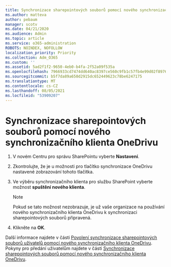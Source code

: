 ```yaml
---
title: Synchronizace sharepointových souborů pomocí nového synchronizačního klienta OneDrivu
ms.author: matteva
author: pebaum
manager: scotv
ms.date: 04/21/2020
ms.audience: Admin
ms.topic: article
ms.service: o365-administration
ROBOTS: NOINDEX, NOFOLLOW
localization_priority: Priority
ms.collection: Adm_O365
ms.custom: ''
ms.assetid: 5ad2f1f2-9650-4eb0-b4fa-2f52a09f535a
ms.openlocfilehash: 7966933cd7474dd640ac8397ce560c9fb1c57fb4e99d02f8976d5dcfe7cf5a82
ms.sourcegitcommit: b5f7da89a650d2915dc652449623c78be6247175
ms.translationtype: MT
ms.contentlocale: cs-CZ
ms.lasthandoff: 08/05/2021
ms.locfileid: "53909207"
---
```

# <a name="sync-sharepoint-files-with-the-new-onedrive-sync-client"></a>Synchronizace sharepointových souborů pomocí nového synchronizačního klienta OneDrivu

1. V novém Centru pro správu SharePointu vyberte **Nastavení**.
    
2. Zkontrolujte, že je u možnosti pro tlačítko synchronizace OneDrivu nastavené zobrazování tohoto tlačítka. 
    
3. Ve výběru synchronizačního klienta pro službu SharePoint vyberte možnost **spuštění nového klienta**.
    
    > [!NOTE]
    > Pokud se tato možnost nezobrazuje, je už vaše organizace na používání nového synchronizačního klienta OneDrivu k synchronizaci sharepointových souborů připravená. 
  
4. Klikněte na **OK**.
    
Další informace najdete v části [Povolení synchronizace sharepointových souborů uživatelů pomocí nového synchronizačního klienta OneDrivu](https://go.microsoft.com/fwlink/?linkid=866433). Pokyny pro předání uživatelům najdete v části [Synchronizace sharepointových souborů pomocí nového synchronizačního klienta OneDrivu](https://go.microsoft.com/fwlink/?linkid=866427).
  

